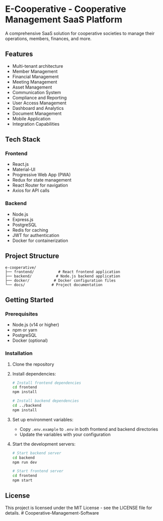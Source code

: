 # E-Cooperative - Cooperative Management SaaS Platform

A comprehensive SaaS solution for cooperative societies to manage their operations, members, finances, and more.

## Features

- Multi-tenant architecture
- Member Management
- Financial Management
- Meeting Management
- Asset Management
- Communication System
- Compliance and Reporting
- User Access Management
- Dashboard and Analytics
- Document Management
- Mobile Application
- Integration Capabilities

## Tech Stack

### Frontend
- React.js
- Material-UI
- Progressive Web App (PWA)
- Redux for state management
- React Router for navigation
- Axios for API calls

### Backend
- Node.js
- Express.js
- PostgreSQL
- Redis for caching
- JWT for authentication
- Docker for containerization

## Project Structure

```
e-cooperative/
├── frontend/           # React frontend application
├── backend/           # Node.js backend application
├── docker/           # Docker configuration files
└── docs/            # Project documentation
```

## Getting Started

### Prerequisites
- Node.js (v14 or higher)
- npm or yarn
- PostgreSQL
- Docker (optional)

### Installation

1. Clone the repository
2. Install dependencies:
   ```bash
   # Install frontend dependencies
   cd frontend
   npm install

   # Install backend dependencies
   cd ../backend
   npm install
   ```

3. Set up environment variables:
   - Copy `.env.example` to `.env` in both frontend and backend directories
   - Update the variables with your configuration

4. Start the development servers:
   ```bash
   # Start backend server
   cd backend
   npm run dev

   # Start frontend server
   cd frontend
   npm start
   ```

## License

This project is licensed under the MIT License - see the LICENSE file for details. #   C o o p e r a t i v e - M a n a g e m e n t - S o f t w a r e  
 